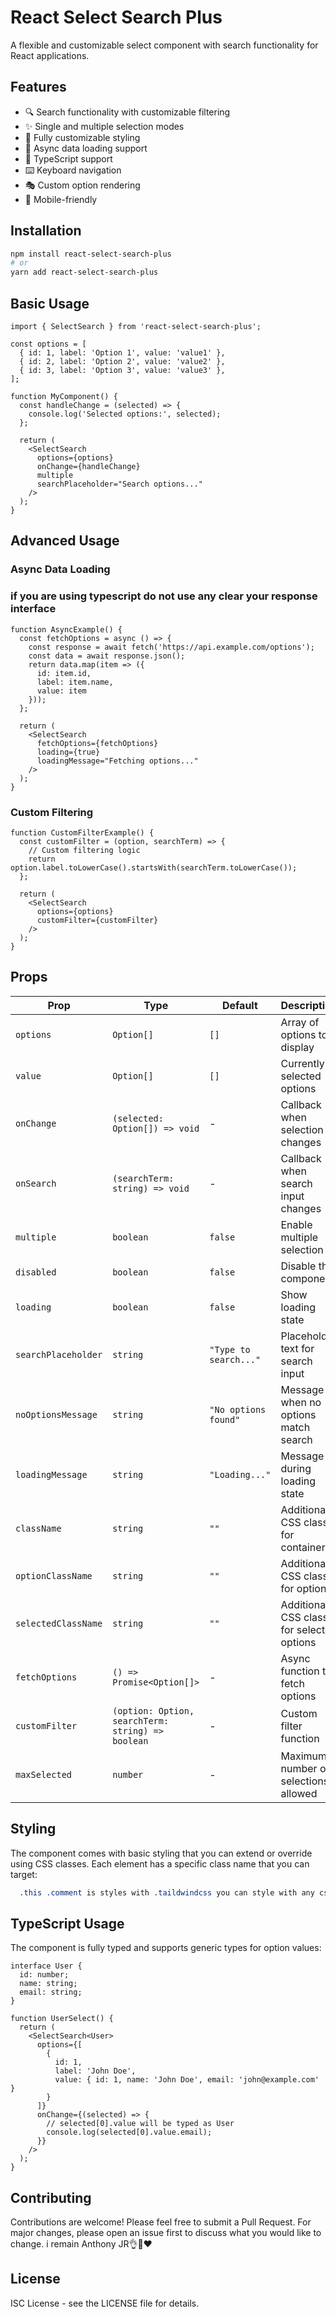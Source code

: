 # React Select Search Plus

A flexible and customizable select component with search functionality for React applications.

## Features

- 🔍 Search functionality with customizable filtering
- ✨ Single and multiple selection modes
- 🎨 Fully customizable styling
- 🔄 Async data loading support
- 🎯 TypeScript support
- ⌨️ Keyboard navigation
- 🎭 Custom option rendering
- 📱 Mobile-friendly

## Installation

```bash
npm install react-select-search-plus
# or
yarn add react-select-search-plus
```

## Basic Usage

```tsx
import { SelectSearch } from 'react-select-search-plus';

const options = [
  { id: 1, label: 'Option 1', value: 'value1' },
  { id: 2, label: 'Option 2', value: 'value2' },
  { id: 3, label: 'Option 3', value: 'value3' },
];

function MyComponent() {
  const handleChange = (selected) => {
    console.log('Selected options:', selected);
  };

  return (
    <SelectSearch
      options={options}
      onChange={handleChange}
      multiple
      searchPlaceholder="Search options..."
    />
  );
}
```

## Advanced Usage

### Async Data Loading

### if you are using typescript do not use any clear your response interface

```tsx
function AsyncExample() {
  const fetchOptions = async () => {
    const response = await fetch('https://api.example.com/options');
    const data = await response.json();
    return data.map(item => ({
      id: item.id,
      label: item.name,
      value: item
    }));
  };

  return (
    <SelectSearch
      fetchOptions={fetchOptions}
      loading={true}
      loadingMessage="Fetching options..."
    />
  );
}
```

### Custom Filtering

```tsx
function CustomFilterExample() {
  const customFilter = (option, searchTerm) => {
    // Custom filtering logic
    return option.label.toLowerCase().startsWith(searchTerm.toLowerCase());
  };

  return (
    <SelectSearch
      options={options}
      customFilter={customFilter}
    />
  );
}
```

## Props

| Prop | Type | Default | Description |
|------|------|---------|-------------|
| `options` | `Option[]` | `[]` | Array of options to display |
| `value` | `Option[]` | `[]` | Currently selected options |
| `onChange` | `(selected: Option[]) => void` | - | Callback when selection changes |
| `onSearch` | `(searchTerm: string) => void` | - | Callback when search input changes |
| `multiple` | `boolean` | `false` | Enable multiple selection |
| `disabled` | `boolean` | `false` | Disable the component |
| `loading` | `boolean` | `false` | Show loading state |
| `searchPlaceholder` | `string` | `"Type to search..."` | Placeholder text for search input |
| `noOptionsMessage` | `string` | `"No options found"` | Message when no options match search |
| `loadingMessage` | `string` | `"Loading..."` | Message during loading state |
| `className` | `string` | `""` | Additional CSS class for container |
| `optionClassName` | `string` | `""` | Additional CSS class for options |
| `selectedClassName` | `string` | `""` | Additional CSS class for selected options |
| `fetchOptions` | `() => Promise<Option[]>` | - | Async function to fetch options |
| `customFilter` | `(option: Option, searchTerm: string) => boolean` | - | Custom filter function |
| `maxSelected` | `number` | - | Maximum number of selections allowed |

## Styling

The component comes with basic styling that you can extend or override using CSS classes. Each element has a specific class name that you can target:

```css
  .this .comment is styles with .taildwindcss you can style with any css class 
```

## TypeScript Usage

The component is fully typed and supports generic types for option values:

```tsx
interface User {
  id: number;
  name: string;
  email: string;
}

function UserSelect() {
  return (
    <SelectSearch<User>
      options={[
        {
          id: 1,
          label: 'John Doe',
          value: { id: 1, name: 'John Doe', email: 'john@example.com' }
        }
      ]}
      onChange={(selected) => {
        // selected[0].value will be typed as User
        console.log(selected[0].value.email);
      }}
    />
  );
}
```

## Contributing

Contributions are welcome! Please feel free to submit a Pull Request. For major changes, please open an issue first to discuss what you would like to change. i remain Anthony JR👌🤣❤️

## License

ISC License - see the LICENSE file for details.